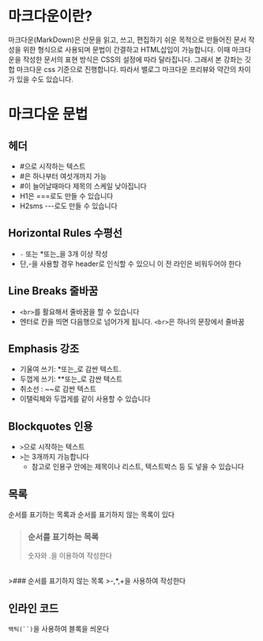 # 마크다운이란?
마크다운(MarkDown)은 산문을 읽고, 쓰고, 편집하기 쉬운 목적으로 만들어진 문서 작성을 위한 형식으로 사용되며 문법이 간결하고 HTML삽입이 가능합니다.
이때 마크다운을 작성한 문서의 표현 방식은 CSS의 설정에 따라 달라집니다. 그래서 본 강좌는 깃헙 마크다운 css 기준으로 진행합니다. 따라서 밸로그 마크다운 프리뷰와 약간의 차이가 있을 수도 있습니다.
# 마크다운 문법
## 헤더
* #으로 시작하는 텍스트
* #은 하나부터 여섯개까지 가능
* #이 늘어날때마다 제목의 스케일 낮아집니다
* H1은 ===로도 만들 수 있습니다
* H2sms ---로도 만들 수 있습니다

## Horizontal Rules 수평선
* `-` 또는 *또는_을 3개 이상 작성
* 단,-을 사용할 경우 header로 인식할 수 있으니 이 전 라인은 비워두어야 한다

## Line Breaks 줄바꿈
* `<br>`를 활요해서 줄바꿈을 할 수 있습니다
* 엔터로 칸을 띄면 다음행으로 넘어가게 됩니다. `<br>`은 하나의 문장에서 줄바꿈

## Emphasis 강조
* 기울여 쓰기: *또는_로 감싼 텍스트.
* 두껍게 쓰기: **또는_로 감싼 텍스트
* 취소선 : ~~로 감싼 텍스트
* 이탤릭체와 두껍게를 같이 사용할 수 있습니다

## Blockquotes 인용
* `>`으로 시작하는 텍스트
* `>`는 3개까지 가능합니다
	* 참고로 인용구 안에는 제목이나 리스트, 텍스트박스 등 도 넣을 수 있습니다

## 목록
순서를 표기하는 목록과 순서를 표기하지 않는 목록이 있다
>### 순서를 표기하는 목록
> 숫자와 .을 이용하여 작성한다
<br>
>### 순서를 표기하지 않는 목록
>-,*,+을 사용하여 작성한다

## 인라인 코드
`백틱(``)`을 사용하여 블록을 씌운다


